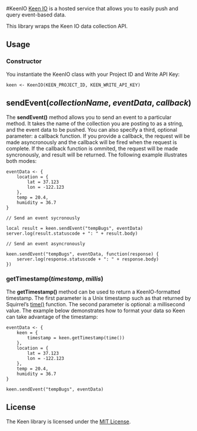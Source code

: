 #KeenIO
[Keen IO](http://keen.io) is a hosted service that allows you to easily push and query event-based data.

This library wraps the Keen IO data collection API.

## Usage

### Constructor

You instantiate the KeenIO class with your Project ID and Write API Key:

```squirrel
keen <- KeenIO(KEEN_PROJECT_ID, KEEN_WRITE_API_KEY)
```

## sendEvent(*collectionName*, *eventData*, *callback*)

The **sendEvent()** method allows you to send an event to a particular method. It takes the name of the collection you are posting to as a string, and the event data to be pushed. You can also specify a third, optional parameter: a callback function. If you provide a callback, the request will be made asyncronously and the callback will be fired when the request is complete. If the callback function is ommited, the request will be made syncronously, and result will be returned. The following example illustrates both modes:

```squirrel
eventData <- {
    location = {
        lat = 37.123
        lon = -122.123
    },
    temp = 20.4,
    humidity = 36.7
}

// Send an event sycronously

local result = keen.sendEvent("tempBugs", eventData)
server.log(result.statuscode + ": " + result.body)

// Send an event asyncronously

keen.sendEvent("tempBugs", eventData, function(response) {
	server.log(response.statuscode + ": " + response.body)
})
```

### getTimestamp(*timestamp*, *millis*)

The **getTimestamp()** method can be used to return a KeenIO-formatted timestamp. The first parameter is a Unix timestamp such as that returned by Squirrel’s [time()](https://electricimp.com/docs/squirrel/system/time/) function. The second parameter is optional: a millisecond value. The example below demonstrates how to format your data so Keen can take advantage of the timestamp:

```squirrel
eventData <- {
    keen = {
        timestamp = keen.getTimestamp(time())
    },
    location = {
        lat = 37.123
        lon = -122.123
    },
    temp = 20.4,
    humidity = 36.7
}

keen.sendEvent("tempBugs", eventData)
```

## License
The Keen library is licensed under the [MIT License](./LICENSE).
